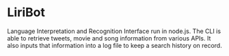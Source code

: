 # LiriBot
Language Interpretation and Recognition Interface run in node.js. The CLI is able to retrieve tweets, movie and song information from various APIs. It also inputs that information into a log file to keep a search history on record. 
